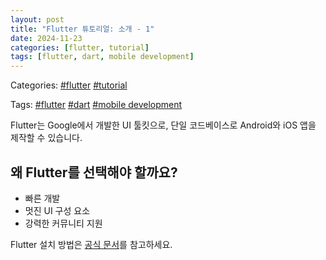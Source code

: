```yaml
---
layout: post
title: "Flutter 튜토리얼: 소개 - 1"
date: 2024-11-23
categories: [flutter, tutorial]
tags: [flutter, dart, mobile development]
---
```


Categories: [#flutter](/categories/flutter/) [#tutorial](/categories/tutorial/)

Tags: [#flutter](/tags/flutter/) [#dart](/tags/dart/) [#mobile development](/tags/mobile-development/)

Flutter는 Google에서 개발한 UI 툴킷으로, 단일 코드베이스로 Android와 iOS 앱을 제작할 수 있습니다.

## 왜 Flutter를 선택해야 할까요?
- 빠른 개발
- 멋진 UI 구성 요소
- 강력한 커뮤니티 지원

Flutter 설치 방법은 [공식 문서](https://flutter.dev/docs/get-started/install)를 참고하세요.
